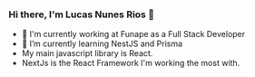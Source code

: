 ### Hi there, I'm Lucas Nunes Rios 👋


- 🔭 I'm currently working at Funape as a Full Stack Developer
- 🌱 I’m currently learning NestJS and Prisma
 - My main javascript library is React.
 - NextJs is the React Framework I'm working the most with.
